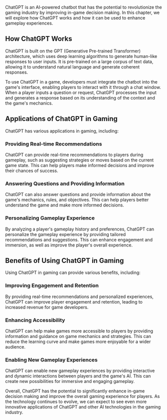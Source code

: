 
ChatGPT is an AI-powered chatbot that has the potential to revolutionize the gaming industry by improving in-game decision making. In this chapter, we will explore how ChatGPT works and how it can be used to enhance gameplay experiences.

How ChatGPT Works
-----------------

ChatGPT is built on the GPT (Generative Pre-trained Transformer) architecture, which uses deep learning algorithms to generate human-like responses to user inputs. It is pre-trained on a large corpus of text data, allowing it to understand natural language and generate coherent responses.

To use ChatGPT in a game, developers must integrate the chatbot into the game's interface, enabling players to interact with it through a chat window. When a player inputs a question or request, ChatGPT processes the input and generates a response based on its understanding of the context and the game's mechanics.

Applications of ChatGPT in Gaming
---------------------------------

ChatGPT has various applications in gaming, including:

### Providing Real-time Recommendations

ChatGPT can provide real-time recommendations to players during gameplay, such as suggesting strategies or moves based on the current game state. This can help players make informed decisions and improve their chances of success.

### Answering Questions and Providing Information

ChatGPT can also answer questions and provide information about the game's mechanics, rules, and objectives. This can help players better understand the game and make more informed decisions.

### Personalizing Gameplay Experience

By analyzing a player's gameplay history and preferences, ChatGPT can personalize the gameplay experience by providing tailored recommendations and suggestions. This can enhance engagement and immersion, as well as improve the player's overall experience.

Benefits of Using ChatGPT in Gaming
-----------------------------------

Using ChatGPT in gaming can provide various benefits, including:

### Improving Engagement and Retention

By providing real-time recommendations and personalized experiences, ChatGPT can improve player engagement and retention, leading to increased revenue for game developers.

### Enhancing Accessibility

ChatGPT can help make games more accessible to players by providing information and guidance on game mechanics and strategies. This can reduce the learning curve and make games more enjoyable for a wider audience.

### Enabling New Gameplay Experiences

ChatGPT can enable new gameplay experiences by providing interactive and dynamic interactions between players and the game's AI. This can create new possibilities for immersive and engaging gameplay.

Overall, ChatGPT has the potential to significantly enhance in-game decision making and improve the overall gaming experience for players. As the technology continues to evolve, we can expect to see even more innovative applications of ChatGPT and other AI technologies in the gaming industry.
